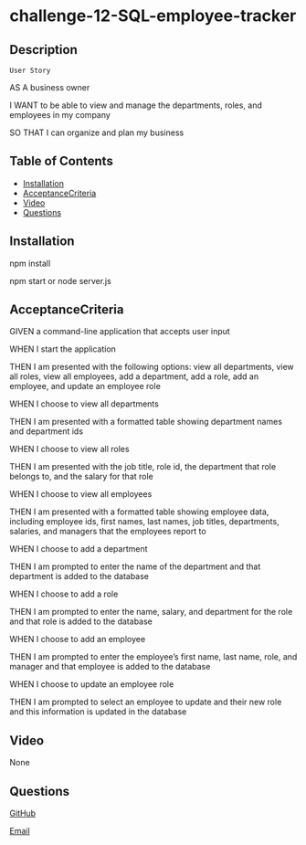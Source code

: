 # challenge-12-SQL-employee-tracker

  ## Description
  `User Story`

  AS A business owner
  
  I WANT to be able to view and manage the departments, roles, and employees in my company

  SO THAT I can organize and plan my business

  ## Table of Contents 
  * [Installation](#installation)
  * [AcceptanceCriteria](#acceptancecriteria)
  * [Video](#video)
  * [Questions](#questions)
    

  ## Installation
  npm install

  npm start or node server.js

  ## AcceptanceCriteria

  GIVEN a command-line application that accepts user input

  WHEN I start the application

  THEN I am presented with the following options: view all departments, view all roles, view all employees, add a department, add a role, add an employee, and update an employee role

  WHEN I choose to view all departments

  THEN I am presented with a formatted table showing department names and department ids

  WHEN I choose to view all roles

  THEN I am presented with the job title, role id, the department that role belongs to, and the salary for that role

  WHEN I choose to view all employees

  THEN I am presented with a formatted table showing employee data, including employee ids, first names, last names, job titles, departments, salaries, and managers that the employees report to

  WHEN I choose to add a department

  THEN I am prompted to enter the name of the department and that department is added to the database

  WHEN I choose to add a role

  THEN I am prompted to enter the name, salary, and department for the role and that role is added to the database

  WHEN I choose to add an employee

  THEN I am prompted to enter the employee’s first name, last name, role, and manager and that employee is added to the database

  WHEN I choose to update an employee role

  THEN I am prompted to select an employee to update and their new role and this information is updated in the database 


  ## Video
  None

  ## Questions
  [GitHub](https://github.com/jerismith32)
  
  [Email](jerismith32@gmail.com)
